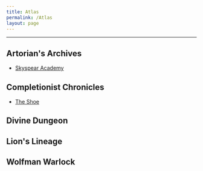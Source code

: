 ```yaml
---
title: Atlas
permalink: /Atlas
layout: page
---
```


---

## Artorian's Archives
- [Skyspear Academy](_Atlas/Skyspear%20Academy.md)


## Completionist Chronicles
- [The Shoe](_Atlas/The%20Shoe.md)

## Divine Dungeon

## Lion's Lineage

## Wolfman Warlock